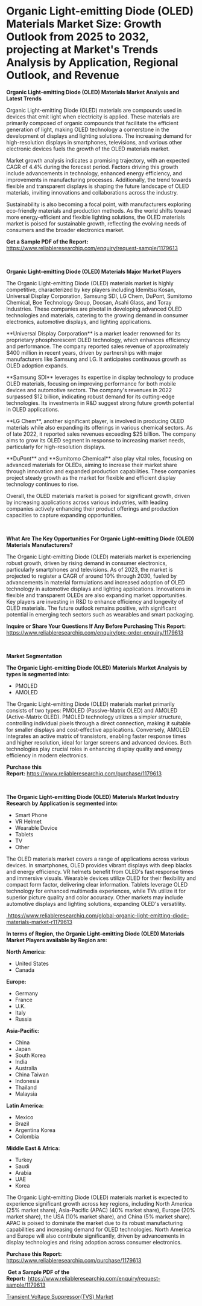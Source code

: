 <p><h1>Organic Light-emitting Diode (OLED) Materials Market Size: Growth Outlook from 2025 to 2032, projecting at Market's Trends Analysis by Application, Regional Outlook, and Revenue</h1></p><p><strong>Organic Light-emitting Diode (OLED) Materials Market Analysis and Latest Trends</strong></p>
<p><p>Organic Light-emitting Diode (OLED) materials are compounds used in devices that emit light when electricity is applied. These materials are primarily composed of organic compounds that facilitate the efficient generation of light, making OLED technology a cornerstone in the development of displays and lighting solutions. The increasing demand for high-resolution displays in smartphones, televisions, and various other electronic devices fuels the growth of the OLED materials market. </p><p>Market growth analysis indicates a promising trajectory, with an expected CAGR of 4.4% during the forecast period. Factors driving this growth include advancements in technology, enhanced energy efficiency, and improvements in manufacturing processes. Additionally, the trend towards flexible and transparent displays is shaping the future landscape of OLED materials, inviting innovations and collaborations across the industry. </p><p>Sustainability is also becoming a focal point, with manufacturers exploring eco-friendly materials and production methods. As the world shifts toward more energy-efficient and flexible lighting solutions, the OLED materials market is poised for sustainable growth, reflecting the evolving needs of consumers and the broader electronics market.</p></p>
<p><strong>Get a Sample PDF of the Report:&nbsp;</strong> <a href="https://www.reliableresearchiq.com/enquiry/request-sample/1179613?utm_campaign=2319&utm_medium=2&utm_source=Github&utm_content=ia&utm_term=06042025&utm_id=organic-light-emitting-diode-oled-materials">https://www.reliableresearchiq.com/enquiry/request-sample/1179613</a></p>
<p>&nbsp;</p>
<p><strong>Organic Light-emitting Diode (OLED) Materials Major Market Players</strong></p>
<p><p>The Organic Light-emitting Diode (OLED) materials market is highly competitive, characterized by key players including Idemitsu Kosan, Universal Display Corporation, Samsung SDI, LG Chem, DuPont, Sumitomo Chemical, Boe Technology Group, Doosan, Asahi Glass, and Toray Industries. These companies are pivotal in developing advanced OLED technologies and materials, catering to the growing demand in consumer electronics, automotive displays, and lighting applications.</p><p>**Universal Display Corporation** is a market leader renowned for its proprietary phosphorescent OLED technology, which enhances efficiency and performance. The company reported sales revenue of approximately $400 million in recent years, driven by partnerships with major manufacturers like Samsung and LG. It anticipates continuous growth as OLED adoption expands.</p><p>**Samsung SDI** leverages its expertise in display technology to produce OLED materials, focusing on improving performance for both mobile devices and automotive sectors. The company's revenues in 2022 surpassed $12 billion, indicating robust demand for its cutting-edge technologies. Its investments in R&D suggest strong future growth potential in OLED applications.</p><p>**LG Chem**, another significant player, is involved in producing OLED materials while also expanding its offerings in various chemical sectors. As of late 2022, it reported sales revenues exceeding $25 billion. The company aims to grow its OLED segment in response to increasing market needs, particularly for high-resolution displays.</p><p>**DuPont** and **Sumitomo Chemical** also play vital roles, focusing on advanced materials for OLEDs, aiming to increase their market share through innovation and expanded production capabilities. These companies project steady growth as the market for flexible and efficient display technology continues to rise.</p><p>Overall, the OLED materials market is poised for significant growth, driven by increasing applications across various industries, with leading companies actively enhancing their product offerings and production capacities to capture expanding opportunities.</p></p>
<p>&nbsp;</p>
<p><strong>What Are The Key Opportunities For Organic Light-emitting Diode (OLED) Materials Manufacturers?</strong></p>
<p><p>The Organic Light-emitting Diode (OLED) materials market is experiencing robust growth, driven by rising demand in consumer electronics, particularly smartphones and televisions. As of 2023, the market is projected to register a CAGR of around 10% through 2030, fueled by advancements in material formulations and increased adoption of OLED technology in automotive displays and lighting applications. Innovations in flexible and transparent OLEDs are also expanding market opportunities. Key players are investing in R&D to enhance efficiency and longevity of OLED materials. The future outlook remains positive, with significant potential in emerging tech sectors such as wearables and smart packaging.</p></p>
<p><strong>Inquire or Share Your Questions If Any Before Purchasing This Report:</strong> <a href="https://www.reliableresearchiq.com/enquiry/pre-order-enquiry/1179613?utm_campaign=2319&utm_medium=2&utm_source=Github&utm_content=ia&utm_term=06042025&utm_id=organic-light-emitting-diode-oled-materials">https://www.reliableresearchiq.com/enquiry/pre-order-enquiry/1179613</a></p>
<p>&nbsp;</p>
<p><strong>Market Segmentation</strong></p>
<p><strong>The Organic Light-emitting Diode (OLED) Materials Market Analysis by types is segmented into:</strong></p>
<p><ul><li>PMOLED</li><li>AMOLED</li></ul></p>
<p><p>The Organic Light-emitting Diode (OLED) materials market primarily consists of two types: PMOLED (Passive-Matrix OLED) and AMOLED (Active-Matrix OLED). PMOLED technology utilizes a simpler structure, controlling individual pixels through a direct connection, making it suitable for smaller displays and cost-effective applications. Conversely, AMOLED integrates an active matrix of transistors, enabling faster response times and higher resolution, ideal for larger screens and advanced devices. Both technologies play crucial roles in enhancing display quality and energy efficiency in modern electronics.</p></p>
<p><strong>Purchase this Report:&nbsp;</strong><a href="https://www.reliableresearchiq.com/purchase/1179613?utm_campaign=2319&utm_medium=2&utm_source=Github&utm_content=ia&utm_term=06042025&utm_id=organic-light-emitting-diode-oled-materials">https://www.reliableresearchiq.com/purchase/1179613</a></p>
<p>&nbsp;</p>
<p><strong>The Organic Light-emitting Diode (OLED) Materials Market Industry Research by Application is segmented into:</strong></p>
<p><ul><li>Smart Phone</li><li>VR Helmet</li><li>Wearable Device</li><li>Tablets</li><li>TV</li><li>Other</li></ul></p>
<p><p>The OLED materials market covers a range of applications across various devices. In smartphones, OLED provides vibrant displays with deep blacks and energy efficiency. VR helmets benefit from OLED's fast response times and immersive visuals. Wearable devices utilize OLED for their flexibility and compact form factor, delivering clear information. Tablets leverage OLED technology for enhanced multimedia experiences, while TVs utilize it for superior picture quality and color accuracy. Other markets may include automotive displays and lighting solutions, expanding OLED's versatility.</p></p>
<p><a href="https://www.reliableresearchiq.com/global-organic-light-emitting-diode-materials-market-r1179613?utm_campaign=2319&utm_medium=2&utm_source=Github&utm_content=ia&utm_term=06042025&utm_id=organic-light-emitting-diode-oled-materials">&nbsp;https://www.reliableresearchiq.com/global-organic-light-emitting-diode-materials-market-r1179613</a></p>
<p><strong>In terms of Region, the Organic Light-emitting Diode (OLED) Materials Market Players available by Region are:</strong></p>
<p>
    <p> <strong> North America: </strong>
        <ul>
            <li>United States</li>
            <li>Canada</li>
        </ul>
        </p> 
    <p> <strong> Europe: </strong>
        <ul>
            <li>Germany</li>
            <li>France</li>
            <li>U.K.</li>
            <li>Italy</li>
            <li>Russia</li>
        </ul>
        </p> 
    <p> <strong> Asia-Pacific: </strong>
        <ul>
            <li>China</li>
            <li>Japan</li>
            <li>South Korea</li>
            <li>India</li>
            <li>Australia</li>
            <li>China Taiwan</li>
            <li>Indonesia</li>
            <li>Thailand</li>
            <li>Malaysia</li>
        </ul>
        </p> 
    <p> <strong> Latin America: </strong>
        <ul>
            <li>Mexico</li>
            <li>Brazil</li>
            <li>Argentina Korea</li>
            <li>Colombia</li>
        </ul>
        </p> 
    <p> <strong> Middle East & Africa: </strong>
        <ul>
            <li>Turkey</li>
            <li>Saudi</li>
            <li>Arabia</li>
            <li>UAE</li>
            <li>Korea</li>
        </ul>
    </p>
    </p>
<p><p>The Organic Light-emitting Diode (OLED) materials market is expected to experience significant growth across key regions, including North America (25% market share), Asia-Pacific (APAC) (40% market share), Europe (20% market share), the USA (10% market share), and China (5% market share). APAC is poised to dominate the market due to its robust manufacturing capabilities and increasing demand for OLED technologies. North America and Europe will also contribute significantly, driven by advancements in display technologies and rising adoption across consumer electronics.</p></p>
<p><strong>Purchase this Report: </strong><a href="https://www.reliableresearchiq.com/purchase/1179613?utm_campaign=2319&utm_medium=2&utm_source=Github&utm_content=ia&utm_term=06042025&utm_id=organic-light-emitting-diode-oled-materials">https://www.reliableresearchiq.com/purchase/1179613</a></p>
<p>&nbsp;<strong>Get a Sample PDF of the Report:&nbsp;&nbsp;</strong><a href="https://www.reliableresearchiq.com/enquiry/request-sample/1179613?utm_campaign=2319&utm_medium=2&utm_source=Github&utm_content=ia&utm_term=06042025&utm_id=organic-light-emitting-diode-oled-materials">https://www.reliableresearchiq.com/enquiry/request-sample/1179613</a></p>
<p><strong></strong></p>
<p><p><a href="https://github.com/oslieselotte2192/Market-Research-Report-List-1/blob/main/transient-voltage-suppressortvs-market.md?utm_campaign=2319&utm_medium=2&utm_source=Github&utm_content=ia&utm_term=06042025&utm_id=organic-light-emitting-diode-oled-materials">Transient Voltage Suppressor(TVS) Market</a></p></p>